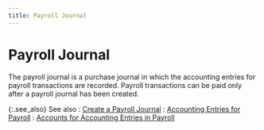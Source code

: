 ```yaml
---
title: Payroll Journal
---
```


# Payroll Journal


The payroll journal is a purchase journal in which the accounting entries  for payroll transactions are recorded. Payroll transactions can be paid  only after a payroll journal has been created.


{:.see_also}
See also
: [Create  a Payroll Journal]({{site.prl_baseurl}}/payroll-process/creating-journal/creating_a_payroll_journal.html)
: [Accounting  Entries for Payroll]({{site.prl_baseurl}}/payroll-process/creating-journal/accounting_entries_for_payroll.html)
: [Accounts  for Accounting Entries in Payroll]({{site.prl_baseurl}}/misc/accounts_for_accounting_entries_in_payroll.html)

